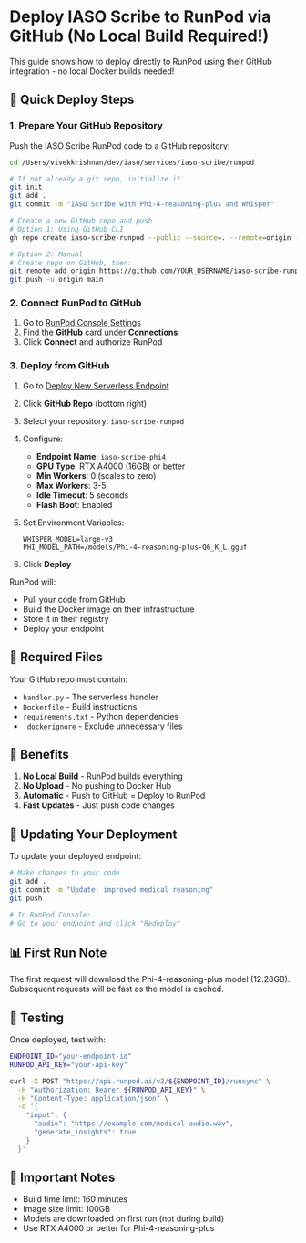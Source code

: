 # Deploy IASO Scribe to RunPod via GitHub (No Local Build Required!)

This guide shows how to deploy directly to RunPod using their GitHub integration - no local Docker builds needed!

## 🚀 Quick Deploy Steps

### 1. Prepare Your GitHub Repository

Push the IASO Scribe RunPod code to a GitHub repository:

```bash
cd /Users/vivekkrishnan/dev/iaso/services/iaso-scribe/runpod

# If not already a git repo, initialize it
git init
git add .
git commit -m "IASO Scribe with Phi-4-reasoning-plus and Whisper"

# Create a new GitHub repo and push
# Option 1: Using GitHub CLI
gh repo create iaso-scribe-runpod --public --source=. --remote=origin --push

# Option 2: Manual
# Create repo on GitHub, then:
git remote add origin https://github.com/YOUR_USERNAME/iaso-scribe-runpod.git
git push -u origin main
```

### 2. Connect RunPod to GitHub

1. Go to [RunPod Console Settings](https://runpod.io/console/settings)
2. Find the **GitHub** card under **Connections**
3. Click **Connect** and authorize RunPod

### 3. Deploy from GitHub

1. Go to [Deploy New Serverless Endpoint](https://runpod.io/console/serverless)
2. Click **GitHub Repo** (bottom right)
3. Select your repository: `iaso-scribe-runpod`
4. Configure:
   - **Endpoint Name**: `iaso-scribe-phi4`
   - **GPU Type**: RTX A4000 (16GB) or better
   - **Min Workers**: 0 (scales to zero)
   - **Max Workers**: 3-5
   - **Idle Timeout**: 5 seconds
   - **Flash Boot**: Enabled

5. Set Environment Variables:
   ```
   WHISPER_MODEL=large-v3
   PHI_MODEL_PATH=/models/Phi-4-reasoning-plus-Q6_K_L.gguf
   ```

6. Click **Deploy**

RunPod will:
- Pull your code from GitHub
- Build the Docker image on their infrastructure
- Store it in their registry
- Deploy your endpoint

## 📁 Required Files

Your GitHub repo must contain:
- `handler.py` - The serverless handler
- `Dockerfile` - Build instructions
- `requirements.txt` - Python dependencies
- `.dockerignore` - Exclude unnecessary files

## 🎯 Benefits

1. **No Local Build** - RunPod builds everything
2. **No Upload** - No pushing to Docker Hub
3. **Automatic** - Push to GitHub = Deploy to RunPod
4. **Fast Updates** - Just push code changes

## 🔄 Updating Your Deployment

To update your deployed endpoint:

```bash
# Make changes to your code
git add .
git commit -m "Update: improved medical reasoning"
git push

# In RunPod Console:
# Go to your endpoint and click "Redeploy"
```

## 📊 First Run Note

The first request will download the Phi-4-reasoning-plus model (12.28GB). Subsequent requests will be fast as the model is cached.

## 🧪 Testing

Once deployed, test with:

```bash
ENDPOINT_ID="your-endpoint-id"
RUNPOD_API_KEY="your-api-key"

curl -X POST "https://api.runpod.ai/v2/${ENDPOINT_ID}/runsync" \
  -H "Authorization: Bearer ${RUNPOD_API_KEY}" \
  -H "Content-Type: application/json" \
  -d '{
    "input": {
      "audio": "https://example.com/medical-audio.wav",
      "generate_insights": true
    }
  }'
```

## 🚨 Important Notes

- Build time limit: 160 minutes
- Image size limit: 100GB
- Models are downloaded on first run (not during build)
- Use RTX A4000 or better for Phi-4-reasoning-plus